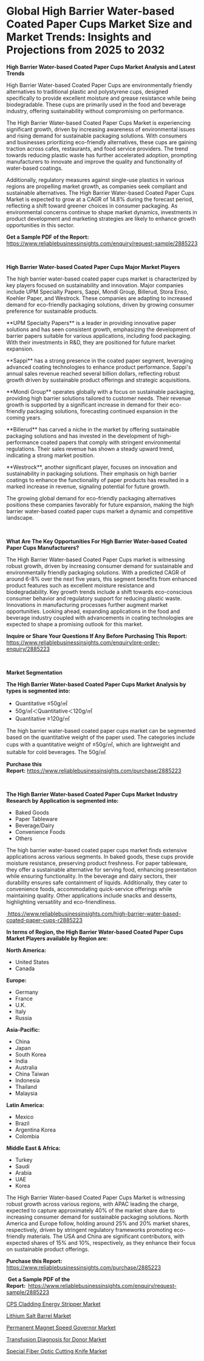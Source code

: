 <p><h1>Global High Barrier Water-based Coated Paper Cups Market Size and Market Trends: Insights and Projections from 2025 to 2032</h1></p><p><strong>High Barrier Water-based Coated Paper Cups Market Analysis and Latest Trends</strong></p>
<p><p>High Barrier Water-based Coated Paper Cups are environmentally friendly alternatives to traditional plastic and polystyrene cups, designed specifically to provide excellent moisture and grease resistance while being biodegradable. These cups are primarily used in the food and beverage industry, offering sustainability without compromising on performance. </p><p>The High Barrier Water-based Coated Paper Cups Market is experiencing significant growth, driven by increasing awareness of environmental issues and rising demand for sustainable packaging solutions. With consumers and businesses prioritizing eco-friendly alternatives, these cups are gaining traction across cafes, restaurants, and food service providers. The trend towards reducing plastic waste has further accelerated adoption, prompting manufacturers to innovate and improve the quality and functionality of water-based coatings.</p><p>Additionally, regulatory measures against single-use plastics in various regions are propelling market growth, as companies seek compliant and sustainable alternatives. The High Barrier Water-based Coated Paper Cups Market is expected to grow at a CAGR of 14.8% during the forecast period, reflecting a shift toward greener choices in consumer packaging. As environmental concerns continue to shape market dynamics, investments in product development and marketing strategies are likely to enhance growth opportunities in this sector.</p></p>
<p><strong>Get a Sample PDF of the Report:&nbsp;</strong> <a href="https://www.reliablebusinessinsights.com/enquiry/request-sample/2885223?utm_campaign=1091&utm_medium=2&utm_source=Github&utm_content=ia&utm_term=13032025&utm_id=high-barrier-water-based-coated-paper-cups">https://www.reliablebusinessinsights.com/enquiry/request-sample/2885223</a></p>
<p>&nbsp;</p>
<p><strong>High Barrier Water-based Coated Paper Cups Major Market Players</strong></p>
<p><p>The high barrier water-based coated paper cups market is characterized by key players focused on sustainability and innovation. Major companies include UPM Specialty Papers, Sappi, Mondi Group, Billerud, Stora Enso, Koehler Paper, and Westrock. These companies are adapting to increased demand for eco-friendly packaging solutions, driven by growing consumer preference for sustainable products.</p><p>**UPM Specialty Papers** is a leader in providing innovative paper solutions and has seen consistent growth, emphasizing the development of barrier papers suitable for various applications, including food packaging. With their investments in R&D, they are positioned for future market expansion.</p><p>**Sappi** has a strong presence in the coated paper segment, leveraging advanced coating technologies to enhance product performance. Sappi's annual sales revenue reached several billion dollars, reflecting robust growth driven by sustainable product offerings and strategic acquisitions.</p><p>**Mondi Group** operates globally with a focus on sustainable packaging, providing high barrier solutions tailored to customer needs. Their revenue growth is supported by a significant increase in demand for their eco-friendly packaging solutions, forecasting continued expansion in the coming years.</p><p>**Billerud** has carved a niche in the market by offering sustainable packaging solutions and has invested in the development of high-performance coated papers that comply with stringent environmental regulations. Their sales revenue has shown a steady upward trend, indicating a strong market position.</p><p>**Westrock**, another significant player, focuses on innovation and sustainability in packaging solutions. Their emphasis on high barrier coatings to enhance the functionality of paper products has resulted in a marked increase in revenue, signaling potential for future growth.</p><p>The growing global demand for eco-friendly packaging alternatives positions these companies favorably for future expansion, making the high barrier water-based coated paper cups market a dynamic and competitive landscape.</p></p>
<p>&nbsp;</p>
<p><strong>What Are The Key Opportunities For High Barrier Water-based Coated Paper Cups Manufacturers?</strong></p>
<p><p>The High Barrier Water-based Coated Paper Cups market is witnessing robust growth, driven by increasing consumer demand for sustainable and environmentally friendly packaging solutions. With a predicted CAGR of around 6-8% over the next five years, this segment benefits from enhanced product features such as excellent moisture resistance and biodegradability. Key growth trends include a shift towards eco-conscious consumer behavior and regulatory support for reducing plastic waste. Innovations in manufacturing processes further augment market opportunities. Looking ahead, expanding applications in the food and beverage industry coupled with advancements in coating technologies are expected to shape a promising outlook for this market.</p></p>
<p><strong>Inquire or Share Your Questions If Any Before Purchasing This Report:</strong> <a href="https://www.reliablebusinessinsights.com/enquiry/pre-order-enquiry/2885223?utm_campaign=1091&utm_medium=2&utm_source=Github&utm_content=ia&utm_term=13032025&utm_id=high-barrier-water-based-coated-paper-cups">https://www.reliablebusinessinsights.com/enquiry/pre-order-enquiry/2885223</a></p>
<p>&nbsp;</p>
<p><strong>Market Segmentation</strong></p>
<p><strong>The High Barrier Water-based Coated Paper Cups Market Analysis by types is segmented into:</strong></p>
<p><ul><li>Quantitative ≤50g/㎡</li><li>50g/㎡＜Quantitative＜120g/㎡</li><li>Quantitative ≥120g/㎡</li></ul></p>
<p><p>The high barrier water-based coated paper cups market can be segmented based on the quantitative weight of the paper used. The categories include cups with a quantitative weight of ≤50g/㎡, which are lightweight and suitable for cold beverages. The 50g/㎡<Quantitative<120g/㎡ range represents medium-weight cups designed for both hot and cold drinks, offering greater durability. Lastly, cups with a quantitative weight of ≥120g/㎡ are heavy-duty, ideal for hot beverages, providing enhanced insulation and strength. Each category addresses distinct consumer needs and applications.</p></p>
<p><strong>Purchase this Report:&nbsp;</strong><a href="https://www.reliablebusinessinsights.com/purchase/2885223?utm_campaign=1091&utm_medium=2&utm_source=Github&utm_content=ia&utm_term=13032025&utm_id=high-barrier-water-based-coated-paper-cups">https://www.reliablebusinessinsights.com/purchase/2885223</a></p>
<p>&nbsp;</p>
<p><strong>The High Barrier Water-based Coated Paper Cups Market Industry Research by Application is segmented into:</strong></p>
<p><ul><li>Baked Goods</li><li>Paper Tableware</li><li>Beverage/Dairy</li><li>Convenience Foods</li><li>Others</li></ul></p>
<p><p>The high barrier water-based coated paper cups market finds extensive applications across various segments. In baked goods, these cups provide moisture resistance, preserving product freshness. For paper tableware, they offer a sustainable alternative for serving food, enhancing presentation while ensuring functionality. In the beverage and dairy sectors, their durability ensures safe containment of liquids. Additionally, they cater to convenience foods, accommodating quick-service offerings while maintaining quality. Other applications include snacks and desserts, highlighting versatility and eco-friendliness.</p></p>
<p><a href="https://www.reliablebusinessinsights.com/high-barrier-water-based-coated-paper-cups-r2885223?utm_campaign=1091&utm_medium=2&utm_source=Github&utm_content=ia&utm_term=13032025&utm_id=high-barrier-water-based-coated-paper-cups">&nbsp;https://www.reliablebusinessinsights.com/high-barrier-water-based-coated-paper-cups-r2885223</a></p>
<p><strong>In terms of Region, the High Barrier Water-based Coated Paper Cups Market Players available by Region are:</strong></p>
<p>
    <p> <strong> North America: </strong>
        <ul>
            <li>United States</li>
            <li>Canada</li>
        </ul>
        </p> 
    <p> <strong> Europe: </strong>
        <ul>
            <li>Germany</li>
            <li>France</li>
            <li>U.K.</li>
            <li>Italy</li>
            <li>Russia</li>
        </ul>
        </p> 
    <p> <strong> Asia-Pacific: </strong>
        <ul>
            <li>China</li>
            <li>Japan</li>
            <li>South Korea</li>
            <li>India</li>
            <li>Australia</li>
            <li>China Taiwan</li>
            <li>Indonesia</li>
            <li>Thailand</li>
            <li>Malaysia</li>
        </ul>
        </p> 
    <p> <strong> Latin America: </strong>
        <ul>
            <li>Mexico</li>
            <li>Brazil</li>
            <li>Argentina Korea</li>
            <li>Colombia</li>
        </ul>
        </p> 
    <p> <strong> Middle East & Africa: </strong>
        <ul>
            <li>Turkey</li>
            <li>Saudi</li>
            <li>Arabia</li>
            <li>UAE</li>
            <li>Korea</li>
        </ul>
    </p>
    </p>
<p><p>The High Barrier Water-based Coated Paper Cups Market is witnessing robust growth across various regions, with APAC leading the charge, expected to capture approximately 40% of the market share due to increasing consumer demand for sustainable packaging solutions. North America and Europe follow, holding around 25% and 20% market shares, respectively, driven by stringent regulatory frameworks promoting eco-friendly materials. The USA and China are significant contributors, with expected shares of 15% and 10%, respectively, as they enhance their focus on sustainable product offerings.</p></p>
<p><strong>Purchase this Report: </strong><a href="https://www.reliablebusinessinsights.com/purchase/2885223?utm_campaign=1091&utm_medium=2&utm_source=Github&utm_content=ia&utm_term=13032025&utm_id=high-barrier-water-based-coated-paper-cups">https://www.reliablebusinessinsights.com/purchase/2885223</a></p>
<p>&nbsp;<strong>Get a Sample PDF of the Report:&nbsp;&nbsp;</strong><a href="https://www.reliablebusinessinsights.com/enquiry/request-sample/2885223?utm_campaign=1091&utm_medium=2&utm_source=Github&utm_content=ia&utm_term=13032025&utm_id=high-barrier-water-based-coated-paper-cups">https://www.reliablebusinessinsights.com/enquiry/request-sample/2885223</a></p>
<p><strong></strong></p>
<p><p><a href="https://github.com/hurstsaqibyl/Market-Research-Report-List-1/blob/main/cps-cladding-energy-stripper-market.md?utm_campaign=1091&utm_medium=2&utm_source=Github&utm_content=ia&utm_term=13032025&utm_id=high-barrier-water-based-coated-paper-cups">CPS Cladding Energy Stripper Market</a></p><p><a href="https://github.com/roehrtizonov/Market-Research-Report-List-1/blob/main/lithium-salt-barrel-market.md?utm_campaign=1091&utm_medium=2&utm_source=Github&utm_content=ia&utm_term=13032025&utm_id=high-barrier-water-based-coated-paper-cups">Lithium Salt Barrel Market</a></p><p><a href="https://github.com/paullsiskec4/Market-Research-Report-List-1/blob/main/permanent-magnet-speed-governor-market.md?utm_campaign=1091&utm_medium=2&utm_source=Github&utm_content=ia&utm_term=13032025&utm_id=high-barrier-water-based-coated-paper-cups">Permanent Magnet Speed Governor Market</a></p><p><a href="https://github.com/altafvaraswj/Market-Research-Report-List-1/blob/main/transfusion-diagnosis-for-donor-market.md?utm_campaign=1091&utm_medium=2&utm_source=Github&utm_content=ia&utm_term=13032025&utm_id=high-barrier-water-based-coated-paper-cups">Transfusion Diagnosis for Donor Market</a></p><p><a href="https://github.com/sgroitrieu7f/Market-Research-Report-List-1/blob/main/special-fiber-optic-cutting-knife-market.md?utm_campaign=1091&utm_medium=2&utm_source=Github&utm_content=ia&utm_term=13032025&utm_id=high-barrier-water-based-coated-paper-cups">Special Fiber Optic Cutting Knife Market</a></p></p>